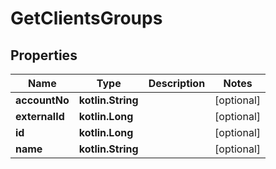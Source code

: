 
# GetClientsGroups

## Properties
| Name | Type | Description | Notes |
| ------------ | ------------- | ------------- | ------------- |
| **accountNo** | **kotlin.String** |  |  [optional] |
| **externalId** | **kotlin.Long** |  |  [optional] |
| **id** | **kotlin.Long** |  |  [optional] |
| **name** | **kotlin.String** |  |  [optional] |



